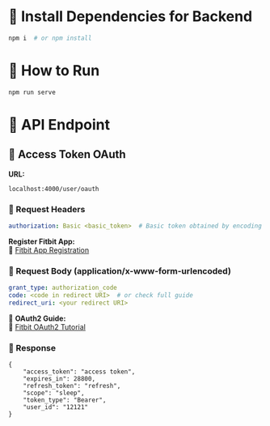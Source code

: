 # 📌 Install Dependencies for Backend  
```sh
npm i  # or npm install
```

# 🚀 How to Run  
```sh
npm run serve
```

# 📡 API Endpoint  

## 🔑 Access Token OAuth  
**URL:**  
```
localhost:4000/user/oauth
```

### 🔹 Request Headers  
```yaml
authorization: Basic <basic_token>  # Basic token obtained by encoding client_id:client_secret from Fitbit
```
**Register Fitbit App:**  
🔗 [Fitbit App Registration](https://dev.fitbit.com/apps/new)  

### 🔹 Request Body (application/x-www-form-urlencoded)  
```yaml
grant_type: authorization_code  
code: <code in redirect URI>  # or check full guide  
redirect_uri: <your redirect URI>  
```
📖 **OAuth2 Guide:**  
🔗 [Fitbit OAuth2 Tutorial](https://dev.fitbit.com/build/reference/web-api/troubleshooting-guide/oauth2-tutorial/?clientEncodedId=23Q769&redirectUri=http://localhost&applicationType=PERSONAL)  

### 🔹 Response
```
{
    "access_token": "access token",
    "expires_in": 28800,
    "refresh_token": "refresh",
    "scope": "sleep",
    "token_type": "Bearer",
    "user_id": "12121"
}
```